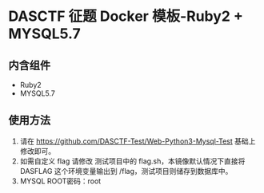 # DASCTF 征题 Docker 模板-Ruby2 + MYSQL5.7
## 内含组件
- Ruby2
- MYSQL5.7

## 使用方法
1. 请在 https://github.com/DASCTF-Test/Web-Python3-Mysql-Test  基础上修改即可。
2. 如需自定义 flag 请修改 测试项目中的 flag.sh，本镜像默认情况下直接将 DASFLAG 这个环境变量输出到 /flag，测试项目则储存到数据库中。
3. MYSQL ROOT密码：root

